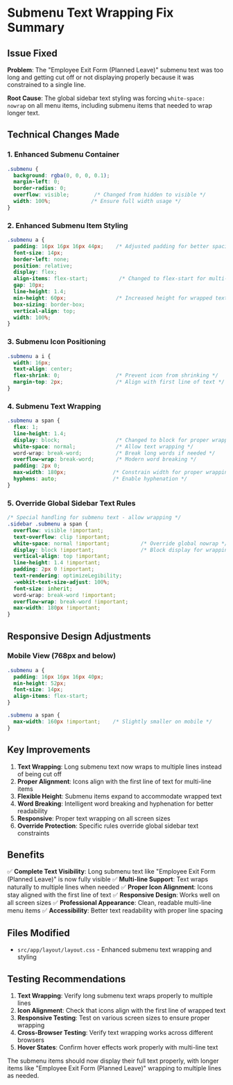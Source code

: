 # Submenu Text Wrapping Fix Summary

## Issue Fixed
**Problem**: The "Employee Exit Form (Planned Leave)" submenu text was too long and getting cut off or not displaying properly because it was constrained to a single line.

**Root Cause**: The global sidebar text styling was forcing `white-space: nowrap` on all menu items, including submenu items that needed to wrap longer text.

## Technical Changes Made

### 1. Enhanced Submenu Container
```css
.submenu {
  background: rgba(0, 0, 0, 0.1);
  margin-left: 0;
  border-radius: 0;
  overflow: visible;        /* Changed from hidden to visible */
  width: 100%;             /* Ensure full width usage */
}
```

### 2. Enhanced Submenu Item Styling
```css
.submenu a {
  padding: 16px 16px 16px 44px;    /* Adjusted padding for better spacing */
  font-size: 14px;
  border-left: none;
  position: relative;
  display: flex;
  align-items: flex-start;          /* Changed to flex-start for multi-line text */
  gap: 10px;
  line-height: 1.4;
  min-height: 60px;                /* Increased height for wrapped text */
  box-sizing: border-box;
  vertical-align: top;
  width: 100%;
}
```

### 3. Submenu Icon Positioning
```css
.submenu a i {
  width: 16px;
  text-align: center;
  flex-shrink: 0;                  /* Prevent icon from shrinking */
  margin-top: 2px;                 /* Align with first line of text */
}
```

### 4. Submenu Text Wrapping
```css
.submenu a span {
  flex: 1;
  line-height: 1.4;
  display: block;                  /* Changed to block for proper wrapping */
  white-space: normal;             /* Allow text wrapping */
  word-wrap: break-word;           /* Break long words if needed */
  overflow-wrap: break-word;       /* Modern word breaking */
  padding: 2px 0;
  max-width: 180px;               /* Constrain width for proper wrapping */
  hyphens: auto;                  /* Enable hyphenation */
}
```

### 5. Override Global Sidebar Text Rules
```css
/* Special handling for submenu text - allow wrapping */
.sidebar .submenu a span {
  overflow: visible !important;
  text-overflow: clip !important;
  white-space: normal !important;          /* Override global nowrap */
  display: block !important;               /* Block display for wrapping */
  vertical-align: top !important;
  line-height: 1.4 !important;
  padding: 2px 0 !important;
  text-rendering: optimizeLegibility;
  -webkit-text-size-adjust: 100%;
  font-size: inherit;
  word-wrap: break-word !important;
  overflow-wrap: break-word !important;
  max-width: 180px !important;
}
```

## Responsive Design Adjustments

### Mobile View (768px and below)
```css
.submenu a {
  padding: 16px 16px 16px 40px;
  min-height: 52px;
  font-size: 14px;
  align-items: flex-start;
}

.submenu a span {
  max-width: 160px !important;    /* Slightly smaller on mobile */
}
```

## Key Improvements

1. **Text Wrapping**: Long submenu text now wraps to multiple lines instead of being cut off
2. **Proper Alignment**: Icons align with the first line of text for multi-line items
3. **Flexible Height**: Submenu items expand to accommodate wrapped text
4. **Word Breaking**: Intelligent word breaking and hyphenation for better readability
5. **Responsive**: Proper text wrapping on all screen sizes
6. **Override Protection**: Specific rules override global sidebar text constraints

## Benefits

✅ **Complete Text Visibility**: Long submenu text like "Employee Exit Form (Planned Leave)" is now fully visible
✅ **Multi-line Support**: Text wraps naturally to multiple lines when needed
✅ **Proper Icon Alignment**: Icons stay aligned with the first line of text
✅ **Responsive Design**: Works well on all screen sizes
✅ **Professional Appearance**: Clean, readable multi-line menu items
✅ **Accessibility**: Better text readability with proper line spacing

## Files Modified

- `src/app/layout/layout.css` - Enhanced submenu text wrapping and styling

## Testing Recommendations

1. **Text Wrapping**: Verify long submenu text wraps properly to multiple lines
2. **Icon Alignment**: Check that icons align with the first line of wrapped text
3. **Responsive Testing**: Test on various screen sizes to ensure proper wrapping
4. **Cross-Browser Testing**: Verify text wrapping works across different browsers
5. **Hover States**: Confirm hover effects work properly with multi-line text

The submenu items should now display their full text properly, with longer items like "Employee Exit Form (Planned Leave)" wrapping to multiple lines as needed.